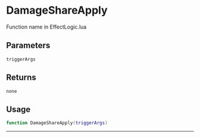 # DamageShareApply
Function name in EffectLogic.lua
## Parameters
`triggerArgs`
## Returns
`none`
## Usage
```lua
function DamageShareApply(triggerArgs)
```
---
